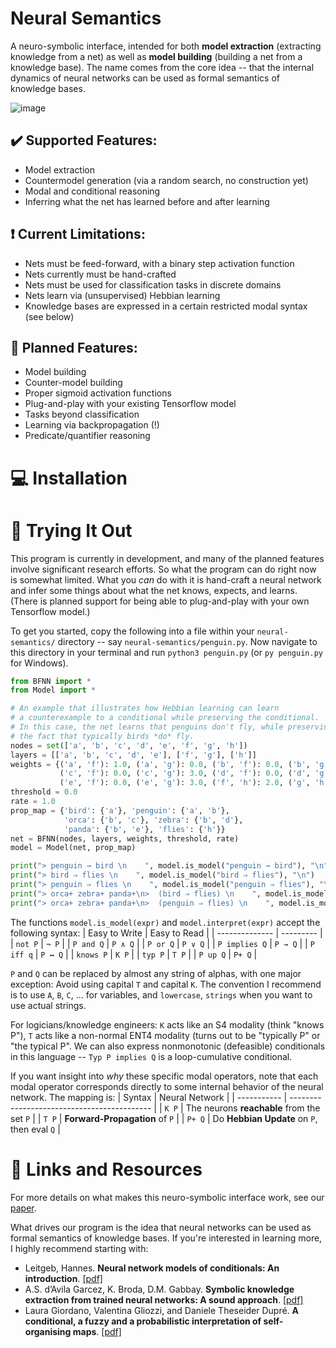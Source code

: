 # Neural Semantics
A neuro-symbolic interface, intended for both **model extraction** (extracting knowledge from a net) as well as **model building** (building a net from a knowledge base).  The name comes from the core idea -- that the internal dynamics of neural networks can be used as formal semantics of knowledge bases.

![image](https://user-images.githubusercontent.com/7096372/168408582-6dc0959c-f1ce-4079-bb95-c1e297b2be09.png)

## :heavy_check_mark: Supported Features:
- Model extraction
- Countermodel generation (via a random search, no construction yet)
- Modal and conditional reasoning
- Inferring what the net has learned before and after learning

## ❗ Current Limitations:
- Nets must be feed-forward, with a binary step activation function
- Nets currently must be hand-crafted
- Nets must be used for classification tasks in discrete domains
- Nets learn via (unsupervised) Hebbian learning
- Knowledge bases are expressed in a certain restricted modal syntax (see below)

## 📝 Planned Features:
- Model building
- Counter-model building
- Proper sigmoid activation functions
- Plug-and-play with your existing Tensorflow model
- Tasks beyond classification
- Learning via backpropagation (!)
- Predicate/quantifier reasoning

# 💻 Installation


# :brain: Trying It Out
This program is currently in development, and many of the planned features involve significant research efforts.  So what the program can do right now is somewhat limited.  What you _can_ do with it is hand-craft a neural network and infer some things about what the net knows, expects, and learns.  (There is planned support for being able to plug-and-play with your own Tensorflow model.) 

To get you started, copy the following into a file within your `neural-semantics/` directory -- say `neural-semantics/penguin.py`.  Now navigate to this directory in your terminal and run `python3 penguin.py` (or `py penguin.py` for Windows).

```python
from BFNN import *
from Model import *

# An example that illustrates how Hebbian learning can learn
# a counterexample to a conditional while preserving the conditional.
# In this case, the net learns that penguins don't fly, while preserving
# the fact that typically birds *do* fly.
nodes = set(['a', 'b', 'c', 'd', 'e', 'f', 'g', 'h'])
layers = [['a', 'b', 'c', 'd', 'e'], ['f', 'g'], ['h']]
weights = {('a', 'f'): 1.0, ('a', 'g'): 0.0, ('b', 'f'): 0.0, ('b', 'g'): -2.0, 
           ('c', 'f'): 0.0, ('c', 'g'): 3.0, ('d', 'f'): 0.0, ('d', 'g'): 3.0,
           ('e', 'f'): 0.0, ('e', 'g'): 3.0, ('f', 'h'): 2.0, ('g', 'h'): -2.0}
threshold = 0.0
rate = 1.0
prop_map = {'bird': {'a'}, 'penguin': {'a', 'b'}, 
            'orca': {'b', 'c'}, 'zebra': {'b', 'd'}, 
            'panda': {'b', 'e'}, 'flies': {'h'}}
net = BFNN(nodes, layers, weights, threshold, rate)
model = Model(net, prop_map)

print("> penguin → bird \n    ", model.is_model("penguin → bird"), "\n")
print("> bird ⇒ flies \n    ", model.is_model("bird ⇒ flies"), "\n")
print("> penguin ⇒ flies \n    ", model.is_model("penguin ⇒ flies"), "\n")
print("> orca+ zebra+ panda+\n>  (bird ⇒ flies) \n    ", model.is_model("orca+ (zebra+ (panda+ (bird ⇒ flies)))"), "\n")
print("> orca+ zebra+ panda+\n>  (penguin ⇒ flies) \n    ", model.is_model("orca+ (zebra+ (panda+ (penguin ⇒ flies)))"))
```

The functions `model.is_model(expr)` and `model.interpret(expr)` accept the following syntax:
| Easy to Write | Easy to Read |
| -------------- | --------- |
| `not P`        | `¬ P`     |
| `P and Q`      | `P ∧ Q`   |
| `P or Q`       | `P ∨ Q`   |
| `P implies Q`  | `P → Q`   |
| `P iff q`      | `P ↔ Q`   |
| `knows P`      | `K P`     |
| `typ P`        | `T P`     |
|  `P up Q`      | `P+ Q`    |

`P` and `Q` can be replaced by almost any string of alphas, with one major exception:  Avoid using capital `T` and capital `K`.  The convention I recommend is to use `A`, `B`, `C`, ... for variables, and `lowercase`, `strings` when you want to use actual strings.

For logicians/knowledge engineers: `K` acts like an S4 modality (think "knows P"), `T` acts like a non-normal ENT4 modality (turns out to be "typically P" or "the typical P".  We can also express nonmonotonic (defeasible) conditionals in this language -- `Typ P implies Q` is a loop-cumulative conditional.

If you want insight into _why_ these specific modal operators, note that each modal operator corresponds directly to some internal behavior of the neural network.  The mapping is:
| Syntax      | Neural Network  |
| ----------- | ------------------------------------------- |
| `K P`       | The neurons **reachable** from the set `P`  |
| `T P`       | **Forward-Propagation** of `P`              |
|  `P+ Q`     | Do **Hebbian Update** on `P`, then eval `Q` |


# 🔗 Links and Resources
For more details on what makes this neuro-symbolic interface work, see our [paper](https://journals.flvc.org/FLAIRS/article/download/130735/133901).

What drives our program is the idea that neural networks can be used as formal semantics of knowledge bases.  If you're interested in learning more, I highly recommend starting with:

- Leitgeb, Hannes. **Neural network models of conditionals: An introduction**. [[pdf]](https://www.academia.edu/download/32793110/LeitgebSanSebastianFINAL.pdf)
- A.S. d’Avila Garcez,  K. Broda, D.M. Gabbay.  **Symbolic knowledge extraction from trained neural
networks: A sound approach**.  [[pdf]](https://www.sciencedirect.com/science/article/pii/S0004370200000771/pdf?md5=f782984da6f1244a563048b352a31ce5&pid=1-s2.0-S0004370200000771-main.pdf)
- Laura Giordano, Valentina Gliozzi, and Daniele Theseider Dupré.  **A conditional, a fuzzy and a probabilistic interpretation
of self-organising maps**. [[pdf]](https://arxiv.org/pdf/2103.06854.pdf)
